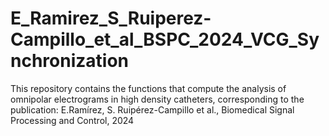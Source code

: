 # E_Ramirez_S_Ruiperez-Campillo_et_al_BSPC_2024_VCG_Synchronization
This repository contains the functions that compute the analysis of omnipolar electrograms in high density catheters, corresponding to the publication: E.Ramírez, S. Ruipérez-Campillo et al., Biomedical Signal Processing and Control, 2024
